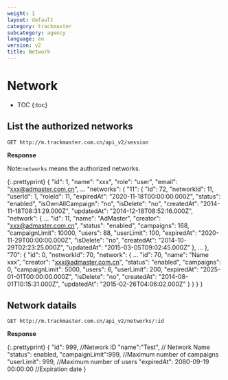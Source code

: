 ```yaml
---
weight: 1
layout: default
category: trackmaster
subcategory: agency
language: en
version: v2
title: Network
---
```


# Network

* TOC
{:toc}

## List the authorized networks ##

    GET http://m.trackmaster.com.cn/api_v2/session

**Response**

Note:`networks` means  the authorized networks.

{:.prettyprint}
    {
        "id": 1, 
        "name": "xxx", 
        "role": "user", 
        "email": "xxx@admaster.com.cn", 
        ... 
        "networks": {
            "11": {
                "id": 72, 
                "networkId": 11, 
                "userId": 1, 
                "roleId": 11, 
                "expiredAt": "2020-11-18T00:00:00.000Z", 
                "status": "enabled", 
                "isOwnAllCampaign": "no", 
                "isDelete": "no", 
                "createdAt": "2014-11-18T08:31:29.000Z", 
                "updatedAt": "2014-12-18T08:52:16.000Z", 
                "network": {
                    ...
                    "id": 11, 
                    "name": "AdMaster", 
                    "creator": "xxx@admaster.com.cn", 
                    "status": "enabled", 
                    "campaigns": 168, 
                    "campaignLimit": 10000, 
                    "users": 88, 
                    "userLimit": 100, 
                    "expiredAt": "2020-11-29T00:00:00.000Z", 
                    "isDelete": "no", 
                    "createdAt": "2014-10-29T02:23:25.000Z", 
                    "updatedAt": "2015-03-05T09:02:45.000Z"
                }, 
                ...
            }, 
            "70": {
                "id": 0, 
                "networkId": 70, 
                "network": {
                    ...
                    "id": 70, 
                    "name": "Name xxx", 
                    "creator": "xxx@admaster.com.cn", 
                    "status": "enabled", 
                    "campaigns": 0, 
                    "campaignLimit": 5000, 
                    "users": 6, 
                    "userLimit": 200, 
                    "expiredAt": "2025-01-01T00:00:00.000Z", 
                    "isDelete": "no", 
                    "createdAt": "2014-08-01T10:15:31.000Z", 
                    "updatedAt": "2015-02-26T04:06:02.000Z"
                }
            }
        }
    }

## Network datails

    GET http://m.trackmaster.com.cn/api_v2/networks/:id

**Response**

{:.prettyprint}
      {
        "id": 999, //Network ID
        "name":"Test", // Network Name
        "status": enabled,
        "campaignLimit":999, //Maximum number of campaigns
        "userLimit": 999, //Maximum number of users
        "expiredAt": 2080-09-19 00:00:00 //Expiration date
      }
      
  